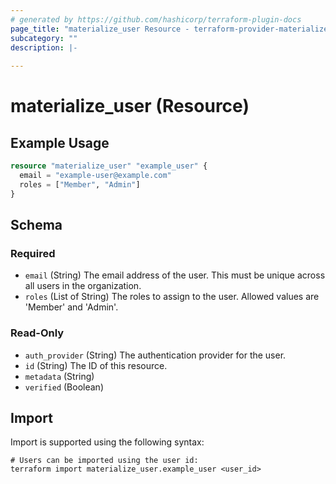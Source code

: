 ```yaml
---
# generated by https://github.com/hashicorp/terraform-plugin-docs
page_title: "materialize_user Resource - terraform-provider-materialize"
subcategory: ""
description: |-
  
---
```


# materialize_user (Resource)



## Example Usage

```terraform
resource "materialize_user" "example_user" {
  email = "example-user@example.com"
  roles = ["Member", "Admin"]
}
```

<!-- schema generated by tfplugindocs -->
## Schema

### Required

- `email` (String) The email address of the user. This must be unique across all users in the organization.
- `roles` (List of String) The roles to assign to the user. Allowed values are 'Member' and 'Admin'.

### Read-Only

- `auth_provider` (String) The authentication provider for the user.
- `id` (String) The ID of this resource.
- `metadata` (String)
- `verified` (Boolean)

## Import

Import is supported using the following syntax:

```shell
# Users can be imported using the user id:
terraform import materialize_user.example_user <user_id>
```
